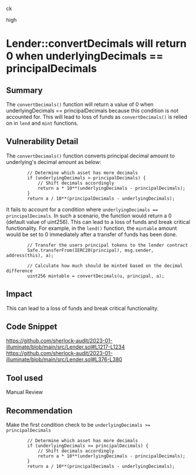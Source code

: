ck

high

# Lender::convertDecimals will return 0 when underlyingDecimals == principalDecimals

## Summary

The `convertDecimals()` function will return a value of 0 when underlyingDecimals == principalDecimals because this condition is not accounted for. This will lead to loss of funds as `convertDecimals()` is relied on in `lend` and `mint` functions.

## Vulnerability Detail

The `convertDecimals()` function converts principal decimal amount to underlying's decimal amount as below: 

```solidity
        // Determine which asset has more decimals
        if (underlyingDecimals > principalDecimals) {
            // Shift decimals accordingly
            return a * 10**(underlyingDecimals - principalDecimals);
        }
        return a / 10**(principalDecimals - underlyingDecimals);
```

It fails to account for a condition where `underlyingDecimals == principalDecimals`. In such a scenario, the function would return a 0 (default value of uint256). This can lead to a loss of funds and break critical functionality. For example, in the `lend()` function, the `mintable` amount would be set to 0 immediately after a transfer of funds has been done.

```solidity
        // Transfer the users principal tokens to the lender contract
        Safe.transferFrom(IERC20(principal), msg.sender, address(this), a);

        // Calculate how much should be minted based on the decimal difference
        uint256 mintable = convertDecimals(u, principal, a);
```

## Impact

This can lead to a loss of funds and break critical functionality. 

## Code Snippet

https://github.com/sherlock-audit/2023-01-illuminate/blob/main/src/Lender.sol#L1217-L1234
https://github.com/sherlock-audit/2023-01-illuminate/blob/main/src/Lender.sol#L376-L380

## Tool used

Manual Review

## Recommendation

Make the first condition check to be `underlyingDecimals >= principalDecimals`

```solidity
        // Determine which asset has more decimals
        if (underlyingDecimals >= principalDecimals) {
            // Shift decimals accordingly
            return a * 10**(underlyingDecimals - principalDecimals);
        }
        return a / 10**(principalDecimals - underlyingDecimals);
```

